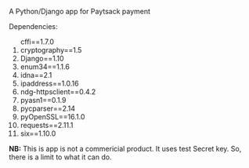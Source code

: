 A Python/Django app for Paytsack payment


Dependencies:
<p>
<ol>
  cffi==1.7.0
    <li>cryptography==1.5</li>
    <li>Django==1.10</li>
    <li>enum34==1.1.6</li>
    <li>idna==2.1</li>
    <li>ipaddress==1.0.16</li>
    <li>ndg-httpsclient==0.4.2</li>
    <li>pyasn1==0.1.9</li>
    <li>pycparser==2.14</li>
    <li>pyOpenSSL==16.1.0</li>
    <li>requests==2.11.1</li>
    <li>six==1.10.0</li>
</ol>
<p>

<p>
<b>NB:</b> This is app is not a commericial product. It uses test Secret key. So, there is a limit to what it can do. 
</p>
